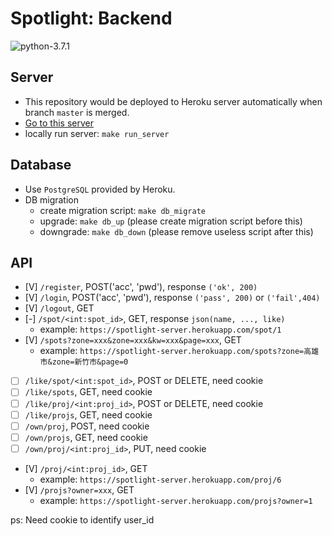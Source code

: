 # Spotlight: Backend
![python-3.7.1](https://img.shields.io/badge/python-3.7.1-blue.svg)

## Server

* This repository would be deployed to Heroku server automatically when branch `master` is merged. 
* [Go to this server](https://spotlight-server.herokuapp.com)
* locally run server: `make run_server`

## Database

* Use `PostgreSQL` provided by Heroku.
* DB migration
  * create migration script: `make db_migrate`
  * upgrade: `make db_up` (please create migration script before this)
  * downgrade: `make db_down` (please remove useless script after this)

## API

* [V] `/register`, POST('acc', 'pwd'), response `('ok', 200)`
* [V] `/login`, POST('acc', 'pwd'), response `('pass', 200)` or `('fail',404)`
* [V] `/logout`, GET
* [-] `/spot/<int:spot_id>`, GET, response `json(name, ..., like)`
    * example: `https://spotlight-server.herokuapp.com/spot/1`
* [V] `/spots?zone=xxx&zone=xxx&kw=xxx&page=xxx`, GET
    * example: `https://spotlight-server.herokuapp.com/spots?zone=高雄市&zone=新竹市&page=0`
* [ ] `/like/spot/<int:spot_id>`, POST or DELETE, need cookie
* [ ] `/like/spots`, GET, need cookie
* [ ] `/like/proj/<int:proj_id>`, POST or DELETE, need cookie
* [ ] `/like/projs`, GET, need cookie
* [ ] `/own/proj`, POST, need cookie
* [ ] `/own/projs`, GET, need cookie
* [ ] `/own/proj/<int:proj_id>`, PUT, need cookie
* [V] `/proj/<int:proj_id>`, GET
    * example: `https://spotlight-server.herokuapp.com/proj/6`
* [V] `/projs?owner=xxx`, GET
    * example: `https://spotlight-server.herokuapp.com/projs?owner=1`

ps: Need cookie to identify user_id
